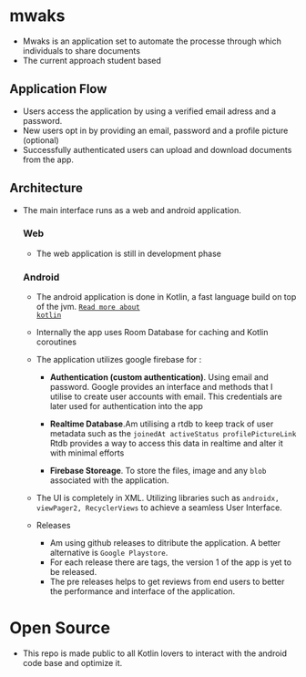 # mwaks
- Mwaks is an application set to automate the processe through which individuals to share documents
- The current approach student based 

## Application Flow
- Users access the application by using a verified email adress and a password.
- New users opt in by providing an email, password and a profile picture (optional)
- Successfully authenticated users can upload and download documents from the app.

## Architecture

- The main interface runs as a web and android application.

    ### Web
    - The web application is still in development phase

    ### Android
    - The android application is done in Kotlin, a fast language build on top of the jvm. <code><a href="kotlinlang.org">Read more about kotlin</a></code> 

    - Internally the app uses Room Database for caching and Kotlin coroutines

    - The application utilizes google firebase for :
        - <b>Authentication (custom authentication)</b>. Using email and password. Google provides an interface and methods that I utilise to create user accounts with email.
         This credentials are later used for authentication into the app

        - <b>Realtime Database</b>.Am utilising a rtdb to keep track of user metadata such as the
                ```
                    joinedAt
                    activeStatus
                    profilePictureLink
                ```
        Rtdb provides a way to access this data in realtime and alter it with minimal efforts

        - <b>Firebase Storeage</b>. To store the files, image and any <code>blob</code> associated with the application.

    - The UI is completely in XML. Utilizing libraries such as <code>androidx, viewPager2, RecyclerViews</code> to achieve a seamless User Interface.

    - Releases
        - Am using github releases to ditribute the application. A better alternative is <code>Google Playstore</code>.
        - For each release there are tags, the version 1 of the app is yet to be released.
        - The pre releases helps to get reviews from end users to better the performance and interface of the application.


# Open Source
- This repo is made public to all Kotlin lovers to interact with the android code base and optimize it.



